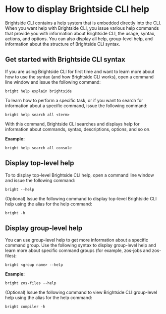 # How to display Brightside CLI help
Brightside CLI contains a help system that is embedded directly into the CLI. When you want help with Brightside CLI, you issue various help commands that provide you with information about Brightside CLI, the usage, syntax, actions, and options. You can also display all help, group-level help, and information about the structure of Brightside CLI syntax.

## Get started with Brightside CLI syntax
If you are using Brightside CLI for first time and want to learn more about how to use the syntax (and how Brightside CLI works), open a command line window and issue the following command:

```
bright help explain brightside
```
To learn how to perform a specific task, or if you want to search for information about a specific command, issue the following command:
```
bright help search all <term>
```
With this command, Brightside CLI searches and displays help for
information about commands, syntax, descriptions, options, and so on.

**Example:**
```
bright help search all console
```
## Display top-level help
To to display top-level Brightside CLI help, open a command line window and issue the following command:
```
bright --help
```
(Optional) Issue the following command to display top-level Brightside CLI help using the alias for the help command:
```
bright -h
```
## Display group-level help
You can use group-level help to get more information about a specific command group. Use the following syntax to display group-level help and learn more about specific command groups (for example, zos-jobs and zos-files):
```
bright <group name> --help
```
**Example:**
```
bright zos-files --help
```
(Optional) Issue the following command to view Brightside CLI group-level help using the alias for the help command:
```
bright compiler -h
```